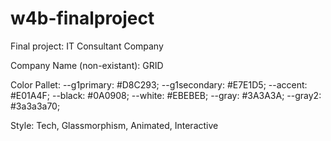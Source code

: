 # w4b-finalproject
Final project: IT Consultant Company

Company Name (non-existant): GRID

Color Pallet:   --g1primary: #D8C293;
                --g1secondary: #E7E1D5;
                --accent: #E01A4F;
                --black: #0A0908;
                --white: #EBEBEB;
                --gray: #3A3A3A;
                --gray2: #3a3a3a70;  

Style: Tech, Glassmorphism, Animated, Interactive